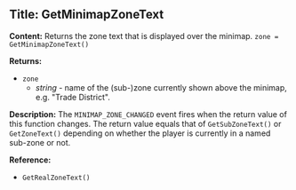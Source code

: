 ## Title: GetMinimapZoneText

**Content:**
Returns the zone text that is displayed over the minimap.
`zone = GetMinimapZoneText()`

**Returns:**
- `zone`
  - *string* - name of the (sub-)zone currently shown above the minimap, e.g. "Trade District".

**Description:**
The `MINIMAP_ZONE_CHANGED` event fires when the return value of this function changes.
The return value equals that of `GetSubZoneText()` or `GetZoneText()` depending on whether the player is currently in a named sub-zone or not.

**Reference:**
- `GetRealZoneText()`